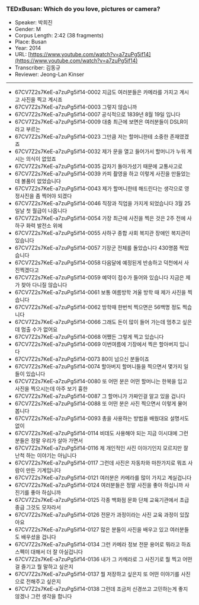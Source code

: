 ### TEDxBusan: Which do you love, pictures or camera?

- Speaker: 박희진
- Gender: M
- Corpus Length: 2:42 (38 fragments)
- Place: Busan
- Year: 2014
- URL: [https://www.youtube.com/watch?v=a7zuPg5if14](https://www.youtube.com/watch?v=a7zuPg5if14)
- Transcriber: 김동규
- Reviewer: Jeong-Lan Kinser

---

- 67CV7Z2s7KeE-a7zuPg5if14-0002 지금도 여러분들은 카메라를 가지고 계시고 사진을 찍고 계시죠
- 67CV7Z2s7KeE-a7zuPg5if14-0003 그렇지 않습니까
- 67CV7Z2s7KeE-a7zuPg5if14-0007 공식적으로 1839년 8월 19일 입니다
- 67CV7Z2s7KeE-a7zuPg5if14-0009 대충 최근에 보면은 여러분들이 DSLR이라고 부르는
- 67CV7Z2s7KeE-a7zuPg5if14-0023 그만큼 저는 할머니한테 소중한 존재였겠죠
- 67CV7Z2s7KeE-a7zuPg5if14-0032 제가 문을 열고 들어가서 할머니가 누워 계시는 의식이 없었죠
- 67CV7Z2s7KeE-a7zuPg5if14-0035 갑자기 돌아가셨기 때문에 교통사고로
- 67CV7Z2s7KeE-a7zuPg5if14-0039 카피 촬영을 하고 이렇게 사진을 만들었는데 볼품이 없었습니다
- 67CV7Z2s7KeE-a7zuPg5if14-0043 제가 할머니한테 해드린다는 생각으로 영정사진을 좀 찍어야 되겠다
- 67CV7Z2s7KeE-a7zuPg5if14-0046 직장과 직업을 가지게 되었습니다 3월 25일날 첫 월급이 나옵니다
- 67CV7Z2s7KeE-a7zuPg5if14-0054 가장 최근에 사진을 찍은 것은 2주 전에 사하구 화력 발전소 위에
- 67CV7Z2s7KeE-a7zuPg5if14-0055 사하구 종합 사회 복지관 장애인 복지관이 있습니다
- 67CV7Z2s7KeE-a7zuPg5if14-0057 기장군 전체를 돌았습니다 430명쯤 찍었습니다
- 67CV7Z2s7KeE-a7zuPg5if14-0058 다음달에 예정된게 반송하고 덕천에서 사진찍겠다고
- 67CV7Z2s7KeE-a7zuPg5if14-0059 예약이 접수가 들어와 있습니다 지금은 제가 찾아 다니질 않습니다
- 67CV7Z2s7KeE-a7zuPg5if14-0061 보통 여름방학 겨울 방학 때 제가 사진을 찍습니다
- 67CV7Z2s7KeE-a7zuPg5if14-0062 방학때 한번씩 찍으면은 56백명 정도 찍습니다
- 67CV7Z2s7KeE-a7zuPg5if14-0066 그래도 돈이 많이 들어 가는데 멈추고 싶은데 멈출 수가 없어요
- 67CV7Z2s7KeE-a7zuPg5if14-0068 어쨌든 그렇게 찍고 있습니다
- 67CV7Z2s7KeE-a7zuPg5if14-0069 이번여름에 기장에서 찍은 할아버지 입니다
- 67CV7Z2s7KeE-a7zuPg5if14-0073 80이 넘으신 분들이죠
- 67CV7Z2s7KeE-a7zuPg5if14-0074 할아버지 할머니들을 찍으면서 몇가지 일들이 있습니다
- 67CV7Z2s7KeE-a7zuPg5if14-0080 또 어떤 분은 어떤 할머니는 한복을 입고 사진을 찍으시는데 아주 보기 흉한
- 67CV7Z2s7KeE-a7zuPg5if14-0087 그 할머니가 가짜인걸 알고 있을 겁니다
- 67CV7Z2s7KeE-a7zuPg5if14-0088 또 어떤 분은 사진 찍으면서 이렇게 물어 봅니다
- 67CV7Z2s7KeE-a7zuPg5if14-0093 총을 사용하는 방법을 배웠대요 설명서도 없이
- 67CV7Z2s7KeE-a7zuPg5if14-0114 비데도 사용해야 되는 지금 이시대에 그런 분들은 정말 우리가 살아 가면서
- 67CV7Z2s7KeE-a7zuPg5if14-0116 제 개인적인 사진 이야기인지 모르지만 잘난척 하는 이야기는 아닙니다
- 67CV7Z2s7KeE-a7zuPg5if14-0117 그런데 사진은 자동차와 마찬가지로 뭐죠 사람이 만든 기계입니다
- 67CV7Z2s7KeE-a7zuPg5if14-0121 여러분은 카메라를 많이 가지고 계실겁니다
- 67CV7Z2s7KeE-a7zuPg5if14-0124 여러분들은 정말 사진을 좋아 하십니까 사진기를 좋아 하십니까
- 67CV7Z2s7KeE-a7zuPg5if14-0125 각종 백화점 문화 단체 교육기관에서 초급 중급 그것도 모자라서
- 67CV7Z2s7KeE-a7zuPg5if14-0126 전문가 과정이라는 사진 교육 과정이 있잖아요
- 67CV7Z2s7KeE-a7zuPg5if14-0127 많은 분들이 사진을 배우고 있고 여러분들도 배우셨을 겁니다
- 67CV7Z2s7KeE-a7zuPg5if14-0134 그런 카메라 정보 전문 용어로 뭐라고 하죠스펙이 대해서 더 잘 아실겁니다
- 67CV7Z2s7KeE-a7zuPg5if14-0136 내가 그 카메라로 그 사진기로 뭘 찍고 어떤걸 즐기고 뭘 말하고 싶은지
- 67CV7Z2s7KeE-a7zuPg5if14-0137 뭘 저장하고 싶은지 또 어떤 이야기를 사진으로 전해주고 싶은지
- 67CV7Z2s7KeE-a7zuPg5if14-0138 그런데 조금저 신경쓰고 고민하는게 좋지 않겠나 그런 생각을 합니다
